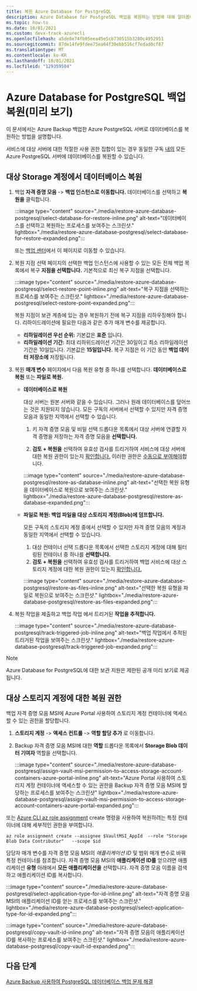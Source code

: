 ```yaml
---
title: 복원 Azure Database for PostgreSQL
description: Azure Database for PostgreSQL 백업을 복원하는 방법에 대해 알아봅니다.
ms.topic: how-to
ms.date: 10/01/2021
ms.custom: devx-track-azurecli
ms.openlocfilehash: a5de8e74fb05eea45e5cb730515b3280c4952951
ms.sourcegitcommit: 87de14fe9fdee75ea64f30ebb516cf7edad0cf87
ms.translationtype: MT
ms.contentlocale: ko-KR
ms.lasthandoff: 10/01/2021
ms.locfileid: "129359504"
---
```

# <a name="restore-azure-database-for-postgresql-backups-preview"></a>Azure Database for PostgreSQL 백업 복원(미리 보기)

이 문서에서는 Azure Backup 백업한 Azure PostgreSQL 서버로 데이터베이스를 복원하는 방법을 설명합니다.

서비스에 대상 서버에 대한 적절한 사용 권한 집합이 있는 경우 동일한 구독 [내의](backup-azure-database-postgresql-overview.md#azure-backup-authentication-with-the-postgresql-server) 모든 Azure PostgreSQL 서버에 데이터베이스를 복원할 수 있습니다.

## <a name="restore-a-database-on-the-target-storage-account"></a>대상 Storage 계정에서 데이터베이스 복원


1. 백업 **자격 증명 모음**  ->  **백업 인스턴스로 이동합니다.** 데이터베이스를 선택하고 **복원을** 클릭합니다.

   :::image type="content" source="./media/restore-azure-database-postgresql/select-database-for-restore-inline.png" alt-text="데이터베이스를 선택하고 복원하는 프로세스를 보여주는 스크린샷." lightbox="./media/restore-azure-database-postgresql/select-database-for-restore-expanded.png":::

   또는 [백업 센터](/azure/backup/backup-center-overview)에서 이 페이지로 이동할 수 있습니다.   
  
1. 복원 지점 선택 페이지의 선택한 백업 인스턴스에 사용할 수 있는 모든 전체 백업 목록에서 복구 **지점을 선택합니다.** 기본적으로 최신 복구 지점을 선택합니다.

   :::image type="content" source="./media/restore-azure-database-postgresql/select-restore-point-inline.png" alt-text="복구 지점을 선택하는 프로세스를 보여주는 스크린샷." lightbox="./media/restore-azure-database-postgresql/select-restore-point-expanded.png":::

   복원 지점이 보관 계층에 있는 경우 복원하기 전에 복구 지점을 리하우징해야 합니다. 리하이드레이션에 필요한 다음과 같은 추가 매개 변수를 제공합니다.

   - **리하일레이션 우선 순위:** 기본값은 **표준** 입니다.
   - **리하일레이션 기간:** 최대 리하위드레이션 기간은 30일이고 최소 리하일레이션 기간은 10일입니다. 기본값은 **15일입니다.** 복구 지점은 이 기간 동안 **백업 데이터 저장소에** 저장됩니다.

1. 복원 **매개 변수** 페이지에서 다음 복원 유형 중 하나를 선택합니다. **데이터베이스로 복원** 또는 **파일로 복원.**

   - **데이터베이스로 복원**

     대상 서버는 원본 서버와 같을 수 있습니다. 그러나 원래 데이터베이스를 덮어쓰는 것은 지원되지 않습니다. 모든 구독의 서버에서 선택할 수 있지만 자격 증명 모음과 동일한 지역에서 선택할 수 있습니다.

     1. 키 자격 증명 모음 및 비밀 선택 드롭다운 목록에서 대상 서버에 연결할 자격 증명을 저장하는 자격 증명 모음을 **선택합니다.**

     1. **검토 + 복원을** 선택하여 유효성 검사를 트리거하여 서비스에 대상 서버에 대한 복원 권한이 있는지 [확인합니다.](backup-azure-database-postgresql-overview.md#set-of-permissions-needed-for-azure-postgresql-database-restore) 이러한 권한은 [수동으로 부여해야](backup-azure-database-postgresql-overview.md#grant-access-on-the-azure-postgresql-server-and-key-vault-manually)합니다.

     :::image type="content" source="./media/restore-azure-database-postgresql/restore-as-database-inline.png" alt-text="선택한 복원 유형을 데이터베이스로 복원으로 보여주는 스크린샷." lightbox="./media/restore-azure-database-postgresql/restore-as-database-expanded.png":::

   - **파일로 복원: 백업 파일을 대상 스토리지 계정(Blob)에 덤프합니다.**

     모든 구독의 스토리지 계정 중에서 선택할 수 있지만 자격 증명 모음의 계정과 동일한 지역에서 선택할 수 있습니다.     

     1. 대상 컨테이너 선택 드롭다운 목록에서 선택한 스토리지 계정에 대해 필터링된 컨테이너 중 하나를 **선택합니다.**
     1. **검토 + 복원을** 선택하여 유효성 검사를 트리거하여 백업 서비스에 대상 스토리지 계정에 대한 복원 권한이 있는지 [확인합니다.](#restore-permissions-on-the-target-storage-account)

     :::image type="content" source="./media/restore-azure-database-postgresql/restore-as-files-inline.png" alt-text="선택한 복원 유형을 파일로 복원으로 보여주는 스크린샷." lightbox="./media/restore-azure-database-postgresql/restore-as-files-expanded.png":::
   
1. 복원 작업을 제출하고 백업 작업 에서 트리거된 **작업을 추적합니다.**
   
   :::image type="content" source="./media/restore-azure-database-postgresql/track-triggered-job-inline.png" alt-text="백업 작업에서 추적된 트리거된 작업을 보여주는 스크린샷." lightbox="./media/restore-azure-database-postgresql/track-triggered-job-expanded.png":::

>[!NOTE]
>Azure Database for PostgreSQL에 대한 보관 지원은 제한된 공개 미리 보기로 제공됩니다.

## <a name="restore-permissions-on-the-target-storage-account"></a>대상 스토리지 계정에 대한 복원 권한

백업 자격 증명 모음 MSI에 Azure Portal 사용하여 스토리지 계정 컨테이너에 액세스할 수 있는 권한을 할당합니다.

1. **스토리지 계정** -> **액세스 컨트롤** -> **역할 할당 추가** 로 이동합니다.

1. Backup 자격 증명 모음 MSI에 대한 **역할** 드롭다운 목록에서 **Storage Blob 데이터 기여자** 역할을 선택합니다.

   :::image type="content" source="./media/restore-azure-database-postgresql/assign-vault-msi-permission-to-access-storage-account-containers-azure-portal-inline.png" alt-text="Azure Portal 사용하여 스토리지 계정 컨테이너에 액세스할 수 있는 권한을 Backup 자격 증명 모음 MSI에 할당하는 프로세스를 보여주는 스크린샷" lightbox="./media/restore-azure-database-postgresql/assign-vault-msi-permission-to-access-storage-account-containers-azure-portal-expanded.png":::

또는 [Azure CLI az role assignment](/cli/azure/role/assignment) create 명령을 사용하여 복원하려는 특정 컨테이너에 대해 세부적인 권한을 부여합니다.

```azurecli
az role assignment create --assignee $VaultMSI_AppId  --role "Storage Blob Data Contributor"   --scope $id
```
담당자 매개 변수를 자격 증명 모음 MSI의 _애플리케이션 ID_ 및 범위 매개 변수로 바꿔 특정 컨테이너를 참조합니다. 자격 증명 모음 MSI의 **애플리케이션 ID를** 얻으려면 애플리케이션 **유형** 아래에서 **모든 애플리케이션을** 선택합니다. 자격 증명 모음 이름을 검색하고 애플리케이션 ID를 복사합니다.

 :::image type="content" source="./media/restore-azure-database-postgresql/select-application-type-for-id-inline.png" alt-text="자격 증명 모음 MSI의 애플리케이션 ID를 얻는 프로세스를 보여주는 스크린샷." lightbox="./media/restore-azure-database-postgresql/select-application-type-for-id-expanded.png":::

 :::image type="content" source="./media/restore-azure-database-postgresql/copy-vault-id-inline.png" alt-text="자격 증명 모음의 애플리케이션 ID를 복사하는 프로세스를 보여주는 스크린샷." lightbox="./media/restore-azure-database-postgresql/copy-vault-id-expanded.png":::
 
## <a name="next-steps"></a>다음 단계

[Azure Backup 사용하여 PostgreSQL 데이터베이스 백업 문제 해결](backup-azure-database-postgresql-troubleshoot.md)
